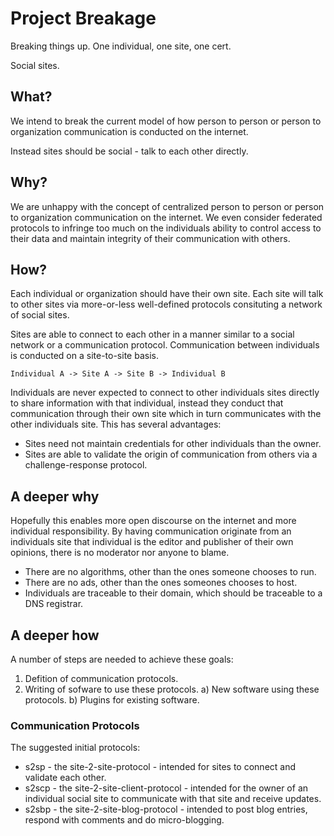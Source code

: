 # Project Breakage

Breaking things up. One individual, one site, one cert. 

Social sites.

## What?

We intend to break the current model of how person to person
or person to organization communication is conducted on the
internet.

Instead sites should be social - talk to each other directly.

## Why?

We are unhappy with the concept of centralized person to person
or person to organization communication on the internet. We even
consider federated protocols to infringe too much on the individuals
ability to control access to their data and maintain integrity
of their communication with others.

## How?

Each individual or organization should have their own site. Each site
will talk to other sites via more-or-less well-defined protocols
consituting a network of social sites.

Sites are able to connect to each other in a manner similar to a
social network or a communication protocol. Communication between
individuals is conducted on a site-to-site basis.

```
Individual A -> Site A -> Site B -> Individual B
```

Individuals are never expected to connect to other individuals sites
directly to share information with that individual, instead they conduct
that communication through their own site which in turn communicates
with the other individuals site. This has several advantages:

* Sites need not maintain credentials for other individuals than the owner.
* Sites are able to validate the origin of communication from others via
  a challenge-response protocol.

## A deeper why

Hopefully this enables more open discourse on the internet and more
individual responsibility. By having communication originate from
an individuals site that individual is the editor and publisher of
their own opinions, there is no moderator nor anyone to blame.

* There are no algorithms, other than the ones someone chooses to
  run.
* There are no ads, other than the ones someones chooses to host.
* Individuals are traceable to their domain, which should be traceable
  to a DNS registrar.


## A deeper how

A number of steps are needed to achieve these goals:

1. Defition of communication protocols.
2. Writing of sofware to use these protocols.
   a) New software using these protocols.
   b) Plugins for existing software.

### Communication Protocols

The suggested initial protocols:

* s2sp - the site-2-site-protocol - intended for sites to connect
  and validate each other.
* s2scp - the site-2-site-client-protocol - intended for the owner
  of an individual social site to communicate with that site and
  receive updates.
* s2sbp - the site-2-site-blog-protocol - intended to post blog
  entries, respond with comments and do micro-blogging.
